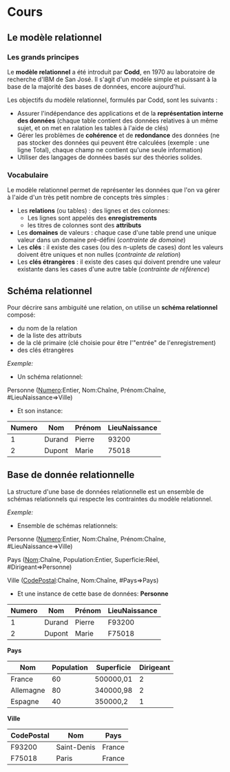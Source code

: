 
# Cours

## Le modèle relationnel

### Les grands principes

Le **modèle relationnel** a été introduit par **Codd**, en 1970 au laboratoire de recherche d'IBM de San José. Il s'agit d'un modèle simple et puissant à la base de la majorité des bases de données, encore aujourd'hui.

Les objectifs du modèle relationnel, formulés par Codd, sont les suivants :

- Assurer l'indépendance des applications et de la **représentation interne des données** (chaque table contient des données relatives à un même sujet, et on met en ralation les tables à l'aide de clés)
- Gérer les problèmes de **cohérence** et de **redondance** des données (ne pas stocker des données qui peuvent être calculées (exemple : une ligne Total), chaque champ ne contient qu'une seule information)
- Utiliser des langages de données basés sur des théories solides.

### Vocabulaire

Le modèle relationnel permet de représenter les données que l'on va gérer à l'aide d'un très petit nombre de concepts très simples :

- Les **relations** (ou tables) : des lignes et des colonnes:
    - Les lignes sont appelés des **enregistrements**
    - les titres de colonnes sont des **attributs**
- Les **domaines** de valeurs : chaque case d'une table prend une unique valeur dans un domaine pré-défini (*contrainte de domaine*)
- Les **clés** : il existe des cases (ou des n-uplets de cases) dont les valeurs doivent être uniques et non nulles (*contrainte de relation*)
- Les **clés étrangères** : il existe des cases qui doivent prendre une valeur existante dans les cases d'une autre table (*contrainte de référence*)



## Schéma relationnel
Pour décrire sans ambiguité une relation, on utilise un **schéma relationnel** composé:
- du nom de la relation
- de la liste des attributs
- de la clé primaire (clé choisie pour être l'"entrée" de l'enregistrement)
- des clés étrangères

*Exemple:*
- Un schéma relationnel:

Personne (<u>Numero</u>:Entier, Nom:Chaîne, Prénom:Chaîne, #LieuNaissance=>Ville)

- Et son instance:

| Numero | Nom | Prénom | LieuNaissance |
|--------|-----|--------|---------------|
| 1      | Durand| Pierre | 93200 |
| 2      | Dupont | Marie | 75018 |


## Base de donnée relationnelle
La structure d'une base de données relationnelle est un ensemble de schémas relationnels qui respecte les contraintes du modèle relationnel.

*Exemple:*
- Ensemble de schémas relationnels:

Personne (<u>Numero</u>:Entier, Nom:Chaîne, Prénom:Chaîne, #LieuNaissance=>Ville)

Pays (<u>Nom</u>:Chaîne, Population:Entier, Superficie:Réel, #Dirigeant=>Personne)

Ville (<u>CodePostal</u>:Chaîne, Nom:Chaîne, #Pays=>Pays)

- Et une instance de cette base de données:
**Personne**

| Numero | Nom | Prénom | LieuNaissance |
|--------|-----|--------|---------------|
| 1      | Durand| Pierre | F93200 |
| 2      | Dupont | Marie | F75018 |

**Pays**

| Nom | Population | Superficie | Dirigeant |
|--|--|--|--|
|France|60|500000,01|2|
|Allemagne|80|340000,98|2|
|Espagne|40|350000,2|1|

**Ville**

|CodePostal|Nom|Pays|
|--|--|--|
|F93200 | Saint-Denis | France |
|F75018 | Paris | France |


